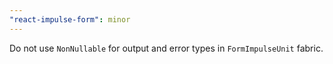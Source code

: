 ```yaml
---
"react-impulse-form": minor
---
```


Do not use `NonNullable` for output and error types in `FormImpulseUnit` fabric.
